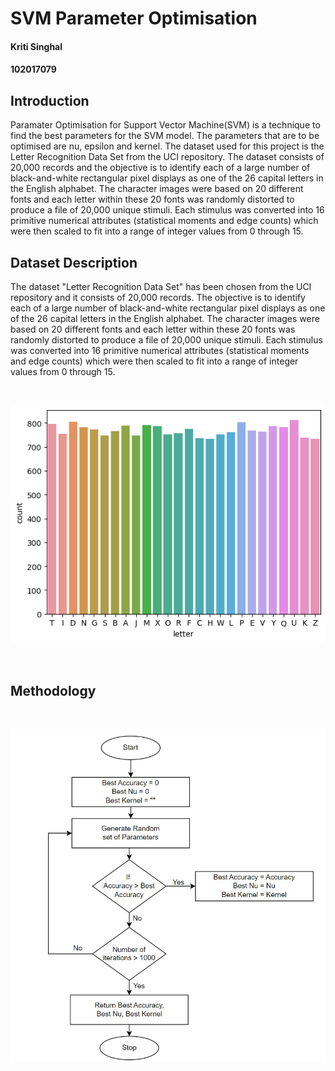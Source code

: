 # SVM Parameter Optimisation

#### Kriti Singhal

#### 102017079

## Introduction

Paramater Optimisation for Support Vector Machine(SVM) is a technique to find the best parameters for the SVM model. The parameters that are to be optimised are nu, epsilon and kernel. The dataset used for this project is the Letter Recognition Data Set from the UCI repository. The dataset consists of 20,000 records and the objective is to identify each of a large number of black-and-white rectangular pixel displays as one of the 26 capital letters in the English alphabet. The character images were based on 20 different fonts and each letter within these 20 fonts was randomly distorted to produce a file of 20,000 unique stimuli. Each stimulus was converted into 16 primitive numerical attributes (statistical moments and edge counts) which were then scaled to fit into a range of integer values from 0 through 15.

## Dataset Description

The dataset "Letter Recognition Data Set" has been chosen from the UCI repository and it consists of 20,000 records.
The objective is to identify each of a large number of black-and-white rectangular pixel displays as one of the 26 capital letters in the English alphabet. The character images were based on 20 different fonts and each letter within these 20 fonts was randomly distorted to produce a file of 20,000 unique stimuli. Each stimulus was converted into 16 primitive numerical attributes (statistical moments and edge counts) which were then scaled to fit into a range of integer values from 0 through 15.

<br>

![Data Distribution](/static/distribution.png)

<br>

## Methodology

<br>

![Data Distribution](/static/flowchart.jpg)

<br>
